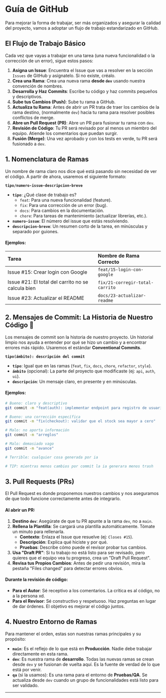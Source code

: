 # Guía de GitHub

Para mejorar la forma de trabajar, ser más organizados y asegurar la calidad del proyecto, vamos a adoptar un flujo de trabajo estandarizado en GitHub. 

## El Flujo de Trabajo Básico

Cada vez que vayas a trabajar en una tarea (una nueva funcionalidad o la corrección de un error), sigue estos pasos:

1.  **Asigna un Issue**: Encuentra el Issue que vas a resolver en la sección `Issues` de GitHub y asígnatelo. Si no existe, créalo.
2.  **Crea una Rama**: Crea una nueva rama **desde `dev`** usando nuestra convención de nombres.
3.  **Desarrolla y Haz Commits**: Escribe tu código y haz commits pequeños y descriptivos.
4.  **Sube tus Cambios (Push)**: Sube tu rama a GitHub.
5.  **Actualiza tu Rama**: Antes de abrir un PR trata de traer los cambios de la rama destino, (normalmente `dev`) hacia tu rama para resolver posibles conflictos de merge.
6.  **Abre un Pull Request (PR)**: Abre un PR para fusionar tu rama con `dev`.
7.  **Revisión de Código**: Tu PR será revisado por al menos un miembro del equipo. Atiende los comentarios que puedan surgir.
8.  **Fusión (Merge)**: Una vez aprobado y con los tests en verde, tu PR será fusionado a `dev`.

## 1\. Nomenclatura de Ramas

Un nombre de rama claro nos dice qué está pasando sin necesidad de ver el código. A partir de ahora, usaremos el siguiente formato:

**`tipo/numero-issue-descripcion-breve`**

  * **`tipo`**: ¿Qué clase de trabajo es?
      * `feat`: Para una nueva funcionalidad (feature).
      * `fix`: Para una corrección de un error (bug).
      * `docs`: Para cambios en la documentación.
      * `chore`: Para tareas de mantenimiento (actualizar librerías, etc.).
  * **`numero-issue`**: El número del issue que estás resolviendo.
  * **`descripcion-breve`**: Un resumen corto de la tarea, en minúsculas y separado por guiones.

#### Ejemplos:

| Tarea | Nombre de Rama Correcto |
| :--- | :--- |
| Issue \#15: Crear login con Google | `feat/15-login-con-google` |
| Issue \#21: El total del carrito no se calcula bien| `fix/21-corregir-total-carrito` |
| Issue \#23: Actualizar el README | `docs/23-actualizar-readme` |

## 2\. Mensajes de Commit: La Historia de Nuestro Código 💬

Los mensajes de commit son la historia de nuestro proyecto. Un historial limpio nos ayuda a entender por qué se hizo un cambio y a encontrar errores más rápido. Usaremos el estándar **Conventional Commits**.

**`tipo(ámbito): descripción del commit`**

  * **`tipo`**: Igual que en las ramas (`feat`, `fix`, `docs`, `chore`, `refactor`, `style`).
  * **`ámbito`** (opcional): La parte del proyecto que modificaste (ej: `api`, `auth`, `ui`).
  * **`descripción`**: Un mensaje claro, en presente y en minúsculas.

#### Ejemplos:

```bash
# Bueno: claro y descriptivo
git commit -m "feat(auth): implementar endpoint para registro de usuarios"

# Bueno: una corrección específica
git commit -m "fix(checkout): validar que el stock sea mayor a cero"

# Malo: no aporta información
git commit -m "arreglos"

# Malo: demasiado vago
git commit -m "avance"

# Terrible: cualquier cosa generada por ia

# TIP: mientras menos cambios por commit la ia generara menos trash
```

## 3\. Pull Requests (PRs)

El Pull Request es donde proponemos nuestros cambios y nos aseguramos de que todo funcione correctamente antes de integrarlo.

#### Al abrir un PR:

1.  **Destino `dev`**: Asegúrate de que tu PR apunte a la rama `dev`, no a `main`.
2.  **Rellena la Plantilla**: Se cargará una plantilla automáticamente. Tómate un minuto para rellenarla.
      * **Contexto**: Enlaza el Issue que resuelve (ej: `Closes #15`).
      * **Descripción**: Explica qué hiciste y por qué.
      * **Pruebas**: Describe cómo puede el revisor probar tus cambios.
3.  **Usa "Draft PR"**: Si tu trabajo no está listo para ser revisado, pero quieres que el equipo vea tu progreso, crea un "Draft Pull Request".
4.  **Revisa tus Propios Cambios**: Antes de pedir una revisión, mira la pestaña "Files changed" para detectar errores obvios.

#### Durante la revisión de código:

  * **Para el Autor**: Sé receptivo a los comentarios. La crítica es al código, no a la persona xd.
  * **Para el Revisor**: Sé constructivo y respetuoso. Haz preguntas en lugar de dar órdenes. El objetivo es mejorar el código juntos.

## 4\. Nuestro Entorno de Ramas

Para mantener el orden, estas son nuestras ramas principales y su propósito:

  * **`main`**: Es el reflejo de lo que está en **Producción**. Nadie debe trabajar directamente en esta rama.
  * **`dev`**: Es nuestra rama de **desarrollo**. Todas las nuevas ramas se crean desde `dev` y se fusionan de vuelta aquí. Es la fuente de verdad de lo que está por venir.
  * **`qa`** (si la usamos): Es una rama para el entorno de **Pruebas/QA**. Se actualiza desde `dev` cuando un grupo de funcionalidades está listo para ser validado.

-----

